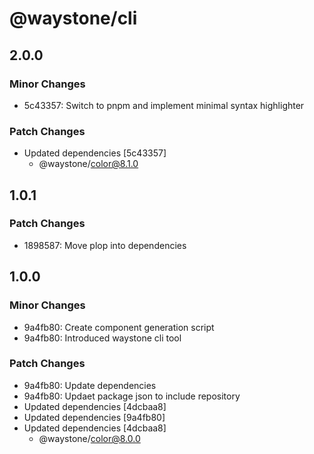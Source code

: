 # @waystone/cli

## 2.0.0

### Minor Changes

- 5c43357: Switch to pnpm and implement minimal syntax highlighter

### Patch Changes

- Updated dependencies [5c43357]
  - @waystone/color@8.1.0

## 1.0.1

### Patch Changes

- 1898587: Move plop into dependencies

## 1.0.0

### Minor Changes

- 9a4fb80: Create component generation script
- 9a4fb80: Introduced waystone cli tool

### Patch Changes

- 9a4fb80: Update dependencies
- 9a4fb80: Updaet package json to include repository
- Updated dependencies [4dcbaa8]
- Updated dependencies [9a4fb80]
- Updated dependencies [4dcbaa8]
  - @waystone/color@8.0.0
